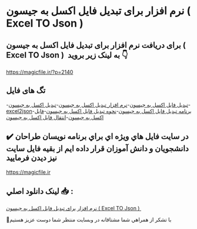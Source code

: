 # نرم افزار برای تبدیل فایل اکسل به جیسون ( Excel TO Json ) 

## برای دریافت نرم افزار برای تبدیل فایل اکسل به جیسون ( Excel TO Json )  به لینک زیر بروید 👇

https://magicfile.ir/?p=2140

## تگ های فایل

-[تبدیل فایل اکسل به جیسون](https://magicfile.ir/product/excel-to-json/)-[نرم افزار تبدیل اکسل به جیسون](https://magicfile.ir/product/excel-to-json/)-[تبدیل اکسل به جیسون](https://magicfile.ir/product/excel-to-json/)-[excel2json](https://magicfile.ir/product/excel-to-json/)-[برنامه تبدیل فایل اکسل به جیسون](https://magicfile.ir/product/excel-to-json/)-[نحوه تبدیل فایل اکسل به جیسون](https://magicfile.ir/product/excel-to-json/)-[فایل اکسل به جیسون](https://magicfile.ir/product/excel-to-json/)-[انتقال فایل اکسل به جیسون](https://magicfile.ir/product/excel-to-json/)

## ✔️ در سايت فايل هاي ويژه اي براي برنامه نويسان طراحان دانشجويان و دانش آموزان قرار داده ايم از بقيه فايل سايت نيز ديدن فرماييد

https://magicfile.ir


## لينک دانلود اصلي 📥 :

[نرم افزار برای تبدیل فایل اکسل به جیسون ( Excel TO Json ) ](https://magicfile.ir/product/excel-to-json/) 


🙏با تشکر از همراهي شما مشتاقانه در وبسایت منتظر شما دوست عزیز هستیم

